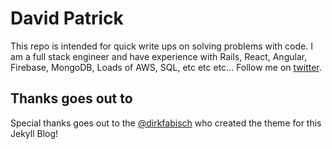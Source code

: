 David Patrick
========

This repo is intended for quick write ups on solving problems with code.  I am a full stack engineer and have experience with Rails, React, Angular, Firebase, MongoDB, Loads of AWS, SQL, etc etc etc...  Follow me on [twitter](https://twitter.com/dponrails).

Thanks goes out to
-------
Special thanks goes out to the [@dirkfabisch](https://twitter.com/dirkfabisch) who created the theme for this Jekyll Blog!
